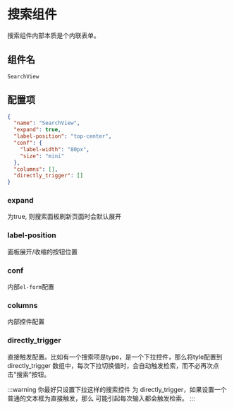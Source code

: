 # 搜索组件
搜索组件内部本质是个内联表单。

## 组件名
`SearchView`

## 配置项
```json
{
  "name": "SearchView",
  "expand": true,
  "label-position": "top-center",
  "conf": {
    "label-width": "80px",
    "size": "mini"
  },
  "columns": [],
  "directly_trigger": []
}
```

### expand
为true, 则搜索面板刷新页面时会默认展开

### label-position
面板展开/收缩的按钮位置

### conf
内部`el-form`配置

### columns
内部控件配置

### directly_trigger
直接触发配置。比如有一个搜索项是type，是一个下拉控件，那么将tyle配置到directly_trigger
数组中，每次下拉切换值时，会自动触发检索，而不必再次点击"搜索"按钮。

:::warning
你最好只设置下拉这样的搜索控件 为 directly_trigger，如果设置一个普通的文本框为直接触发，那么
可能引起每次输入都会触发检索。
:::
